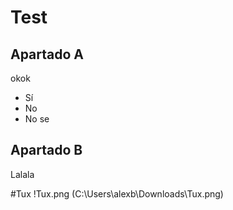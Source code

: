 # Test

## Apartado A
okok
- Sí
- No
- No se
## Apartado B
Lalala

#Tux
!Tux.png (C:\Users\alexb\Downloads\Tux.png)
